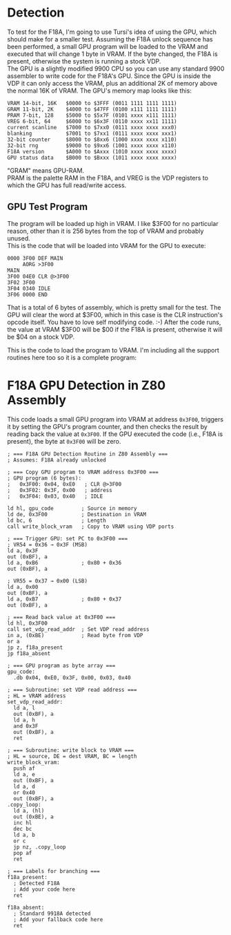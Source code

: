 


# Detection

To test for the F18A, I'm going to use Tursi's idea of using the GPU, which should make for a smaller test. Assuming the F18A unlock sequence has been performed, a small GPU program will be loaded to the VRAM and executed that will change 1 byte in VRAM. If the byte changed, the F18A is present, otherwise the system is running a stock VDP.  
The GPU is a slightly modified 9900 CPU so you can use any standard 9900 assembler to write code for the F18A's GPU. Since the GPU is inside the VDP it can only access the VRAM, plus an additional 2K of memory above the normal 16K of VRAM. The GPU's memory  map looks like this:

```
VRAM 14-bit, 16K   $0000 to $3FFF (0011 1111 1111 1111)  
GRAM 11-bit, 2K    $4000 to $47FF (0100 x111 1111 1111)  
PRAM 7-bit, 128    $5000 to $5x7F (0101 xxxx x111 1111)  
VREG 6-bit, 64     $6000 to $6x3F (0110 xxxx xx11 1111)  
current scanline   $7000 to $7xx0 (0111 xxxx xxxx xxx0)  
blanking           $7001 to $7xx1 (0111 xxxx xxxx xxx1)  
32-bit counter     $8000 to $8xx6 (1000 xxxx xxxx x110)  
32-bit rng         $9000 to $9xx6 (1001 xxxx xxxx x110)  
F18A version       $A000 to $Axxx (1010 xxxx xxxx xxxx)  
GPU status data    $B000 to $Bxxx (1011 xxxx xxxx xxxx)
```

"GRAM" means GPU-RAM.  
PRAM is the palette RAM in the F18A, and VREG is the VDP registers to which the GPU has full read/write access.


## GPU Test Program

The program will be loaded up high in VRAM. I like $3F00 for no particular reason, other than it is 256 bytes from the top of VRAM and probably unused.  
This is the code that will be loaded into VRAM for the GPU to execute:
```
0000 3F00 DEF MAIN
     AORG >3F00
MAIN
3F00 04E0 CLR @>3F00
3F02 3F00 
3F04 0340 IDLE
3F06 0000 END
```

That is a total of 6 bytes of assembly, which is pretty small for the test. The GPU will clear the word at $3F00, which in this case is the CLR instruction's opcode itself. You have to love self modifying code. :-) After the code runs, the value at VRAM $3F00 will be $00 if the F18A is present, otherwise it will be $04 on a stock VDP.

This is the code to load the program to VRAM. I'm including all the support routines here too so it is a complete program:

# F18A GPU Detection in Z80 Assembly

This code loads a small GPU program into VRAM at address `0x3F00`, triggers it by setting the GPU's program counter, and then checks the result by reading back the value at `0x3F00`. If the GPU executed the code (i.e., F18A is present), the byte at `0x3F00` will be zero.

```z80
; === F18A GPU Detection Routine in Z80 Assembly ===
; Assumes: F18A already unlocked

; === Copy GPU program to VRAM address 0x3F00 ===
; GPU program (6 bytes):
;   0x3F00: 0x04, 0xE0   ; CLR @>3F00
;   0x3F02: 0x3F, 0x00   ; address
;   0x3F04: 0x03, 0x40   ; IDLE

ld hl, gpu_code         ; Source in memory
ld de, 0x3F00           ; Destination in VRAM
ld bc, 6                ; Length
call write_block_vram   ; Copy to VRAM using VDP ports

; === Trigger GPU: set PC to 0x3F00 ===
; VR54 = 0x36 → 0x3F (MSB)
ld a, 0x3F
out (0xBF), a
ld a, 0xB6              ; 0x80 + 0x36
out (0xBF), a

; VR55 = 0x37 → 0x00 (LSB)
ld a, 0x00
out (0xBF), a
ld a, 0xB7              ; 0x80 + 0x37
out (0xBF), a

; === Read back value at 0x3F00 ===
ld hl, 0x3F00
call set_vdp_read_addr  ; Set VDP read address
in a, (0xBE)            ; Read byte from VDP
or a
jp z, f18a_present
jp f18a_absent

; === GPU program as byte array ===
gpu_code:
  .db 0x04, 0xE0, 0x3F, 0x00, 0x03, 0x40

; === Subroutine: set VDP read address ===
; HL = VRAM address
set_vdp_read_addr:
  ld a, l
  out (0xBF), a
  ld a, h
  and 0x3F
  out (0xBF), a
  ret

; === Subroutine: write block to VRAM ===
; HL = source, DE = dest VRAM, BC = length
write_block_vram:
  push af
  ld a, e
  out (0xBF), a
  ld a, d
  or 0x40
  out (0xBF), a
.copy_loop:
  ld a, (hl)
  out (0xBE), a
  inc hl
  dec bc
  ld a, b
  or c
  jp nz, .copy_loop
  pop af
  ret

; === Labels for branching ===
f18a_present:
  ; Detected F18A
  ; Add your code here
  ret

f18a_absent:
  ; Standard 9918A detected
  ; Add your fallback code here
  ret
```
